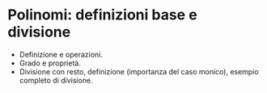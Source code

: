 # Polinomi: definizioni base e divisione

- Definizione e operazioni.
- Grado e proprietà. 
- Divisione con resto, definizione (importanza del caso monico), esempio completo di divisione.
